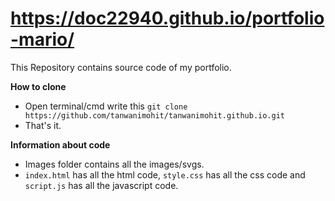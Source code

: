 # https://doc22940.github.io/portfolio-mario/
 
 This Repository contains source code of my portfolio.
 
 **How to clone**
 
 - Open terminal/cmd write this `git clone https://github.com/tanwanimohit/tanwanimohit.github.io.git`
 - That's it.
 
 **Information about code**
 
 - Images folder contains all the images/svgs.
 - `index.html` has all the html code, `style.css` has all the css code and `script.js` has all the javascript code.
